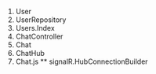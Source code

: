 1. User
2. UserRepository
3. Users.Index
4. ChatController
5. Chat
6. ChatHub
7. Chat.js
** signalR.HubConnectionBuilder